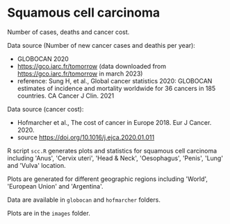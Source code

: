 # Squamous cell carcinoma

Number of cases, deaths and cancer cost.

Data source (Number of new cancer cases and deathis per year):
* GLOBOCAN 2020
* https://gco.iarc.fr/tomorrow (data downloaded from https://gco.iarc.fr/tomorrow in march 2023)
* reference: Sung H, et al., Global cancer statistics 2020: GLOBOCAN estimates of incidence and mortality worldwide for 36 cancers in 185 countries. CA Cancer J Clin. 2021

Data source (cancer cost):
* Hofmarcher et al., The cost of cancer in Europe 2018. Eur J Cancer. 2020.
* source https://doi.org/10.1016/j.ejca.2020.01.011

R script `scc.R` generates plots and statistics for squamous cell carcinoma including 'Anus', 'Cervix uteri', 'Head & Neck', 'Oesophagus', 'Penis', 'Lung' and 'Vulva' location.

Plots are generated for different geographic regions including 'World', 'European Union' and 'Argentina'.

Data are available in `globocan` and `hofmarcher` folders.

Plots are in the `images` folder.


